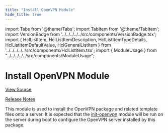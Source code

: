 ```yaml
---
title: "Install OpenVPN Module"
hide_title: true
---
```


import Tabs from '@theme/Tabs';
import TabItem from '@theme/TabItem';
import VersionBadge from '../../../../../src/components/VersionBadge.tsx';
import { HclListItem, HclListItemDescription, HclListItemTypeDetails, HclListItemDefaultValue, HclGeneralListItem } from '../../../../../src/components/HclListItem.tsx';
import { ModuleUsage } from "../../../../../src/components/ModuleUsage";

<VersionBadge repoTitle="Open VPN Package Infrastructure Package" version="0.26.6" lastModifiedVersion="0.19.0"/>

# Install OpenVPN Module

<a href="https://github.com/gruntwork-io/terraform-aws-openvpn/tree/v0.26.6/modules/install-openvpn" className="link-button" title="View the source code for this module in GitHub.">View Source</a>

<a href="https://github.com/gruntwork-io/terraform-aws-openvpn/releases/tag/v0.19.0" className="link-button" title="Release notes for only versions which impacted this module.">Release Notes</a>

This module is used to install the OpenVPN package and related template files onto a server. It is expected that
the [init-openvpn](https://github.com/gruntwork-io/terraform-aws-openvpn/tree/v0.26.6/modules/init-openvpn) module will be run on the server during boot to configure the OpenVPN server installed by this
package.


<!-- ##DOCS-SOURCER-START
{
  "originalSources": [
    "https://github.com/gruntwork-io/terraform-aws-openvpn/tree/v0.26.6/modules/install-openvpn/readme.md",
    "https://github.com/gruntwork-io/terraform-aws-openvpn/tree/v0.26.6/modules/install-openvpn/variables.tf",
    "https://github.com/gruntwork-io/terraform-aws-openvpn/tree/v0.26.6/modules/install-openvpn/outputs.tf"
  ],
  "sourcePlugin": "module-catalog-api",
  "hash": "7ea94d9b8c7c1a1397790a76ad8a15d2"
}
##DOCS-SOURCER-END -->
